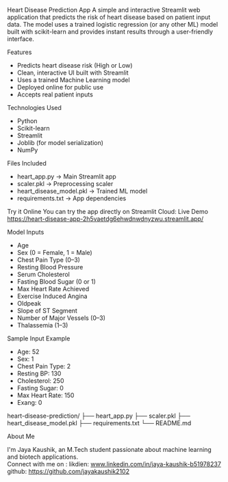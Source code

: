 Heart Disease Prediction App
A simple and interactive Streamlit web application that predicts the risk of heart disease based on patient input data. 
The model uses a trained logistic regression (or any other ML) model built with scikit-learn and provides instant results through a user-friendly interface.

Features
- Predicts heart disease risk (High or Low)
- Clean, interactive UI built with Streamlit
- Uses a trained Machine Learning model
- Deployed online for public use
- Accepts real patient inputs

Technologies Used
- Python
- Scikit-learn
- Streamlit
- Joblib (for model serialization)
- NumPy

Files Included
- heart_app.py → Main Streamlit app
- scaler.pkl → Preprocessing scaler
- heart_disease_model.pkl → Trained ML model
- requirements.txt → App dependencies

Try it Online
You can try the app directly on Streamlit Cloud:
Live Demo
https://heart-disease-app-2h5vaetdg6ehwdnwdnyzwu.streamlit.app/

Model Inputs
- Age
- Sex (0 = Female, 1 = Male)
- Chest Pain Type (0–3)
- Resting Blood Pressure
- Serum Cholesterol
- Fasting Blood Sugar (0 or 1)
- Max Heart Rate Achieved
- Exercise Induced Angina
- Oldpeak
- Slope of ST Segment
- Number of Major Vessels (0–3)
- Thalassemia (1–3)

Sample Input Example

- Age: 52  
- Sex: 1  
- Chest Pain Type: 2  
- Resting BP: 130  
- Cholesterol: 250  
- Fasting Sugar: 0  
- Max Heart Rate: 150  
- Exang: 0

heart-disease-prediction/
├── heart_app.py
├── scaler.pkl
├── heart_disease_model.pkl
├── requirements.txt
└── README.md

About Me

I'm Jaya Kaushik, an M.Tech student passionate about machine learning and biotech applications.  
Connect with me on :
likdien: www.linkedin.com/in/jaya-kaushik-b51978237
github:  https://github.com/jayakaushik2102
                   



